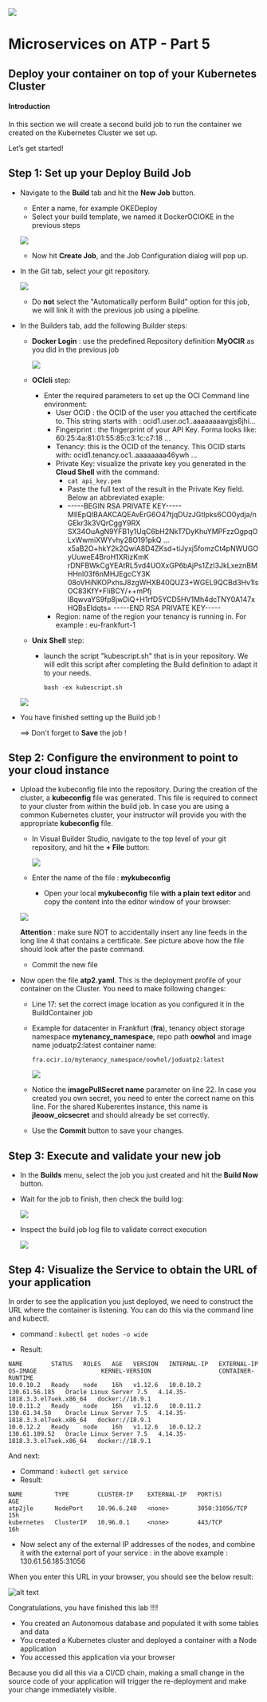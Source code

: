 ![](../../common/images/customer.logo2.png)
# Microservices on ATP - Part 5

## Deploy your container on top of your Kubernetes Cluster

#### **Introduction**

In this section we will create a second build job to run the container we created on the Kubernetes Cluster we set up.

Let’s get started! 

## Step 1: Set up your Deploy Build Job

- Navigate to the **Build** tab and hit the **New Job** button.

  - Enter a name, for example OKEDeploy
  - Select your build template, we named it DockerOCIOKE in the previous steps

  ![](images/670/im47-1.png)

  - Now hit  **Create Job**, and the Job Configuration dialog will pop up. 

- In the Git tab, select your git repository.

  ![](images/670/im48-1.png)

  - Do **not** select the "Automatically perform Build" option for this job, we will link it with the previous job using a pipeline.

- In the Builders tab, add the following Builder steps:

  - **Docker Login** : use the predefined Repository definition **MyOCIR** as you did in the previous job

    ![](images/670/im53.png)

  

  - **OCIcli** step: 
    - Enter the required parameters to set up the OCI Command line environment:
      - User OCID : the OCID of the user you attached the certificate to.  This string starts with : ocid1.user.oc1..aaaaaaaavgjs6jhi...
      - Fingerprint : the fingerprint of your API Key.  Forma looks like: 60:25:4a:81:01:55:85:c3:1c:c7:18 ...
      - Tenancy: this is the OCID of the tenancy.  This OCID starts with: ocid1.tenancy.oc1..aaaaaaaa46ywh ...
      - Private Key: visualize the private key you generated in the **Cloud Shell** with the command:
        - `cat api_key.pem`
        - Paste the full text of the result in the Private Key field.  Below an abbreviated exaple:
        - -----BEGIN RSA PRIVATE KEY-----
          MIIEpQIBAAKCAQEAvErG6O47tjqDUzJGtIpks6CO0ydja/nGEkr3k3VQrCggY9RX
          SX34OuAgN9YFB1y1UqC6bH2NkT7DyKhuYMPFzzOgpqOLxWwmiXWYvhy28O191pkQ
          ...
          x5aB2O+hkY2k2QwiA8D4ZKsd+tiJyxj5fomzCt4pNWUGOyUuweE4BroH1XRizKmK
          rDNFBWkCgYEAtRL5vd4UOXxGP6bAjPs1ZzI3JkLxeznBMHHnl03f6nMHJEgcCY3K
          08oVHiNKOPxhsJ8zgWHXB40QUZ3+WGEL9QCBd3Hv1lsOC83KfY+FIiBCY/++mPfj
          l8qwvaYS9fp8jwDiQ+H1rfD5YCD5HV1Mh4dcTNY0A147xHQBsEIdqts=
          -----END RSA PRIVATE KEY-----
      - Region: name of the region your tenancy is running in.  For example : eu-frankfurt-1

  

  - **Unix Shell** step:

    - launch the script "kubescript.sh" that is in your repository.  We will edit this script after completing the Build definition to adapt it to your needs.

      ``bash -ex kubescript.sh``

  ![](images/670/im50-1.png)

- You have finished setting up the Build job !

  ==> Don't forget to **Save** the job !

  

## Step 2: Configure the environment to point to your cloud instance

- Upload the kubeconfig file into the repository.  During the creation of the cluster, a **kubeconfig** file was generated.  This file is required to connect to your cluster from within the build job.  In case you are using a common Kubernetes cluster, your instructor will provide you with the appropriate **kubeconfig** file.

  - In Visual Builder Studio, navigate to the top level of your git repository, and hit the **+ File** button:

    ![](images/670/im51.png)

  - Enter the name of the file : **mykubeconfig**
  
    - Open your local **mykubeconfig** file **with a plain text editor** and copy the content into the editor window of your browser:
  
  ![](images/670/im52.png)
  
  **Attention** : make sure NOT to accidentally insert any line feeds in the long line 4 that contains a certificate.  See picture above how the file should look after the paste command.
  
  - Commit the new file

  

- Now open the file **atp2.yaml**.  This is the deployment profile of your container on the Cluster.  You need to make following changes:

  - Line 17: set the correct image location as you configured it in the BuildContainer job

  - Example for datacenter in Frankfurt (**fra**), tenancy object storage namespace **mytenancy_namespace**, repo path **oowhol** and image name joduatp2:latest container name: 

    `fra.ocir.io/mytenancy_namespace/oowhol/joduatp2:latest`

    ![](images/670/edit_yaml-1.png)

  - Notice the **imagePullSecret name** parameter on line 22.  In case you created you own secret, you need to enter the correct name on this line.  For the shared Kuberentes instance, this name is **jleoow_oicsecret** and should already be set correctly.

  - Use the **Commit** button to save your changes.
  
  

## Step 3: Execute and validate your new job

- In the **Builds** menu, select the job you just created and hit the **Build Now** button.

- Wait for the job to finish, then check the build log:

  ![](images/670/image067-1.png) 

- Inspect the build job log file to validate correct execution

  ![](images/670/log_deploy.png)






## Step 4: Visualize the Service to obtain the URL of your application

In order to see the application you just deployed, we need to construct the URL where the container is listening.  You can do this via the command line and kubectl.

- command : `kubectl get nodes -o wide`

- Result:

```
NAME        STATUS   ROLES   AGE   VERSION   INTERNAL-IP   EXTERNAL-IP     OS-IMAGE                  KERNEL-VERSION                   CONTAINER-RUNTIME
10.0.10.2   Ready    node    16h   v1.12.6   10.0.10.2     130.61.56.185   Oracle Linux Server 7.5   4.14.35-1818.3.3.el7uek.x86_64   docker://18.9.1
10.0.11.2   Ready    node    16h   v1.12.6   10.0.11.2     130.61.34.50    Oracle Linux Server 7.5   4.14.35-1818.3.3.el7uek.x86_64   docker://18.9.1
10.0.12.2   Ready    node    16h   v1.12.6   10.0.12.2     130.61.109.52   Oracle Linux Server 7.5   4.14.35-1818.3.3.el7uek.x86_64   docker://18.9.1
```

And next: 

- Command : `kubectl get service`
- Result:
```
NAME         TYPE        CLUSTER-IP    EXTERNAL-IP   PORT(S)          AGE
atp2jle      NodePort    10.96.6.240   <none>        3050:31056/TCP   15h
kubernetes   ClusterIP   10.96.0.1     <none>        443/TCP          16h
```

 

- Now select any of the external IP addresses of the nodes, and combine it with the external port of your service : in the above example : 130.61.56.185:31056



When you enter this URL in your browser, you should see the below result:

![alt text](images/670/result.png)





Congratulations, you have finished this lab !!!!

- You created an Autonomous database and populated it with some tables and data
- You created a Kubernetes cluster and deployed a container with a Node application
- You accessed this application via your browser

Because you did all this via a CI/CD chain, making a small change in the source code of your application will trigger the re-deployment and make your change immediately visible.


